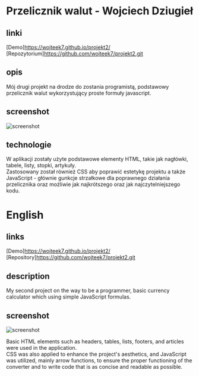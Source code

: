 # Przelicznik walut - Wojciech Dziugieł

## linki 
[Demo]https://wojteek7.github.io/projekt2/ <br />
[Repozytorium]https://github.com/wojteek7/projekt2.git

## opis
Mój drugi projekt na drodze do zostania programistą, podstawowy przelicznik walut wykorzystujący proste formuły javascript.

## screenshot
![screenshot](https://ibb.co/vQdrwnK)

## technologie

W aplikacji zostały użyte podstawowe elementy HTML, takie jak nagłówki, tabele, listy, stopki, artykuły. </br> Zastosowany został również CSS aby poprawić estetykę projektu a także JavaScript - głównie gunkcje strzałkowe dla poprawnego działania przelicznika oraz możliwie jak najkrótszego oraz jak najczytelniejszego kodu. 

# English

## links
[Demo]https://wojteek7.github.io/projekt2/ <br />
[Repository]https://github.com/wojteek7/projekt2.git

## description
My second project on the way to be a programmer, basic currency calculator which using simple JavaScript formulas.

## screenshot
![screenshot](https://ibb.co/vQdrwnK)

Basic HTML elements such as headers, tables, lists, footers, and articles were used in the application. </br> CSS was also applied to enhance the project's aesthetics, and JavaScript was utilized, mainly arrow functions, to ensure the proper functioning of the converter and to write code that is as concise and readable as possible.
